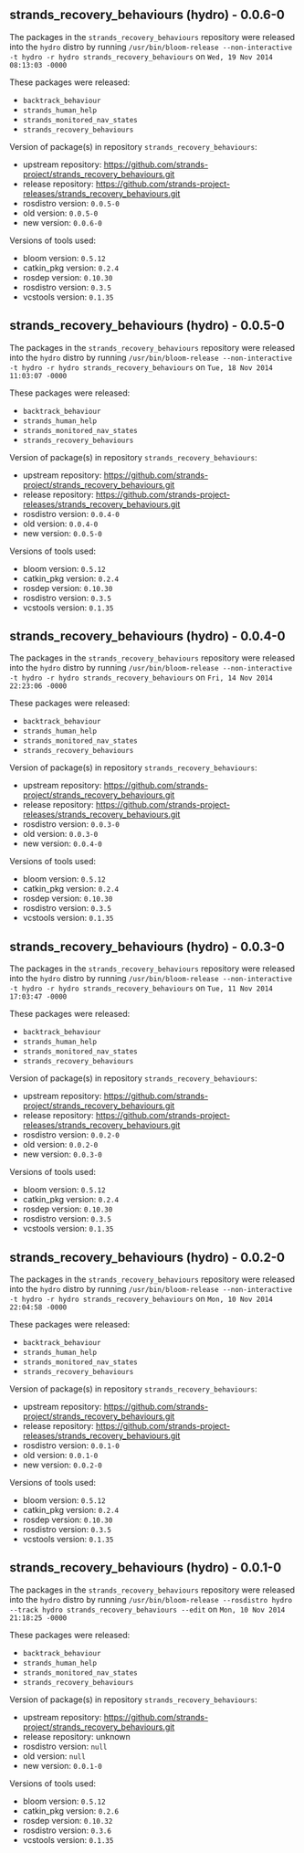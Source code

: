 ## strands_recovery_behaviours (hydro) - 0.0.6-0

The packages in the `strands_recovery_behaviours` repository were released into the `hydro` distro by running `/usr/bin/bloom-release --non-interactive -t hydro -r hydro strands_recovery_behaviours` on `Wed, 19 Nov 2014 08:13:03 -0000`

These packages were released:
- `backtrack_behaviour`
- `strands_human_help`
- `strands_monitored_nav_states`
- `strands_recovery_behaviours`

Version of package(s) in repository `strands_recovery_behaviours`:
- upstream repository: https://github.com/strands-project/strands_recovery_behaviours.git
- release repository: https://github.com/strands-project-releases/strands_recovery_behaviours.git
- rosdistro version: `0.0.5-0`
- old version: `0.0.5-0`
- new version: `0.0.6-0`

Versions of tools used:
- bloom version: `0.5.12`
- catkin_pkg version: `0.2.4`
- rosdep version: `0.10.30`
- rosdistro version: `0.3.5`
- vcstools version: `0.1.35`


## strands_recovery_behaviours (hydro) - 0.0.5-0

The packages in the `strands_recovery_behaviours` repository were released into the `hydro` distro by running `/usr/bin/bloom-release --non-interactive -t hydro -r hydro strands_recovery_behaviours` on `Tue, 18 Nov 2014 11:03:07 -0000`

These packages were released:
- `backtrack_behaviour`
- `strands_human_help`
- `strands_monitored_nav_states`
- `strands_recovery_behaviours`

Version of package(s) in repository `strands_recovery_behaviours`:
- upstream repository: https://github.com/strands-project/strands_recovery_behaviours.git
- release repository: https://github.com/strands-project-releases/strands_recovery_behaviours.git
- rosdistro version: `0.0.4-0`
- old version: `0.0.4-0`
- new version: `0.0.5-0`

Versions of tools used:
- bloom version: `0.5.12`
- catkin_pkg version: `0.2.4`
- rosdep version: `0.10.30`
- rosdistro version: `0.3.5`
- vcstools version: `0.1.35`


## strands_recovery_behaviours (hydro) - 0.0.4-0

The packages in the `strands_recovery_behaviours` repository were released into the `hydro` distro by running `/usr/bin/bloom-release --non-interactive -t hydro -r hydro strands_recovery_behaviours` on `Fri, 14 Nov 2014 22:23:06 -0000`

These packages were released:
- `backtrack_behaviour`
- `strands_human_help`
- `strands_monitored_nav_states`
- `strands_recovery_behaviours`

Version of package(s) in repository `strands_recovery_behaviours`:
- upstream repository: https://github.com/strands-project/strands_recovery_behaviours.git
- release repository: https://github.com/strands-project-releases/strands_recovery_behaviours.git
- rosdistro version: `0.0.3-0`
- old version: `0.0.3-0`
- new version: `0.0.4-0`

Versions of tools used:
- bloom version: `0.5.12`
- catkin_pkg version: `0.2.4`
- rosdep version: `0.10.30`
- rosdistro version: `0.3.5`
- vcstools version: `0.1.35`


## strands_recovery_behaviours (hydro) - 0.0.3-0

The packages in the `strands_recovery_behaviours` repository were released into the `hydro` distro by running `/usr/bin/bloom-release --non-interactive -t hydro -r hydro strands_recovery_behaviours` on `Tue, 11 Nov 2014 17:03:47 -0000`

These packages were released:
- `backtrack_behaviour`
- `strands_human_help`
- `strands_monitored_nav_states`
- `strands_recovery_behaviours`

Version of package(s) in repository `strands_recovery_behaviours`:
- upstream repository: https://github.com/strands-project/strands_recovery_behaviours.git
- release repository: https://github.com/strands-project-releases/strands_recovery_behaviours.git
- rosdistro version: `0.0.2-0`
- old version: `0.0.2-0`
- new version: `0.0.3-0`

Versions of tools used:
- bloom version: `0.5.12`
- catkin_pkg version: `0.2.4`
- rosdep version: `0.10.30`
- rosdistro version: `0.3.5`
- vcstools version: `0.1.35`


## strands_recovery_behaviours (hydro) - 0.0.2-0

The packages in the `strands_recovery_behaviours` repository were released into the `hydro` distro by running `/usr/bin/bloom-release --non-interactive -t hydro -r hydro strands_recovery_behaviours` on `Mon, 10 Nov 2014 22:04:58 -0000`

These packages were released:
- `backtrack_behaviour`
- `strands_human_help`
- `strands_monitored_nav_states`
- `strands_recovery_behaviours`

Version of package(s) in repository `strands_recovery_behaviours`:
- upstream repository: https://github.com/strands-project/strands_recovery_behaviours.git
- release repository: https://github.com/strands-project-releases/strands_recovery_behaviours.git
- rosdistro version: `0.0.1-0`
- old version: `0.0.1-0`
- new version: `0.0.2-0`

Versions of tools used:
- bloom version: `0.5.12`
- catkin_pkg version: `0.2.4`
- rosdep version: `0.10.30`
- rosdistro version: `0.3.5`
- vcstools version: `0.1.35`


## strands_recovery_behaviours (hydro) - 0.0.1-0

The packages in the `strands_recovery_behaviours` repository were released into the `hydro` distro by running `/usr/bin/bloom-release --rosdistro hydro --track hydro strands_recovery_behaviours --edit` on `Mon, 10 Nov 2014 21:18:25 -0000`

These packages were released:
- `backtrack_behaviour`
- `strands_human_help`
- `strands_monitored_nav_states`
- `strands_recovery_behaviours`

Version of package(s) in repository `strands_recovery_behaviours`:
- upstream repository: https://github.com/strands-project/strands_recovery_behaviours.git
- release repository: unknown
- rosdistro version: `null`
- old version: `null`
- new version: `0.0.1-0`

Versions of tools used:
- bloom version: `0.5.12`
- catkin_pkg version: `0.2.6`
- rosdep version: `0.10.32`
- rosdistro version: `0.3.6`
- vcstools version: `0.1.35`


